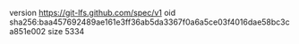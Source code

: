 version https://git-lfs.github.com/spec/v1
oid sha256:baa457692489ae161e3ff36ab5da3367f0a6a5ce03f4016dae58bc3ca851e002
size 5334

